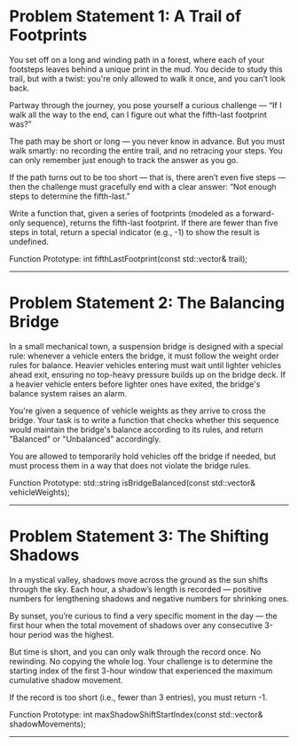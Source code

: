 <h1 align="left"> Problem Statement 1: A Trail of Footprints </h1>

You set off on a long and winding path in a forest, where each of your footsteps leaves behind a unique print in the mud. You decide to study this trail, but with a twist: you're only allowed to walk it once, and you can’t look back.

Partway through the journey, you pose yourself a curious challenge — “If I walk all the way to the end, can I figure out what the fifth-last footprint was?”

The path may be short or long — you never know in advance. But you must walk smartly: no recording the entire trail, and no retracing your steps. You can only remember just enough to track the answer as you go.

If the path turns out to be too short — that is, there aren’t even five steps — then the challenge must gracefully end with a clear answer: “Not enough steps to determine the fifth-last.”

Write a function that, given a series of footprints (modeled as a forward-only sequence), returns the fifth-last footprint. If there are fewer than five steps in total, return a special indicator (e.g., -1) to show the result is undefined.

Function Prototype:
int fifthLastFootprint(const std::vector& trail);

---

<h1 align="left">Problem Statement 2: The Balancing Bridge </h1> 

In a small mechanical town, a suspension bridge is designed with a special rule: whenever a vehicle enters the bridge, it must follow the weight order rules for balance. Heavier vehicles entering must wait until lighter vehicles ahead exit, ensuring no top-heavy pressure builds up on the bridge deck. If a heavier vehicle enters before lighter ones have exited, the bridge's balance system raises an alarm.

You're given a sequence of vehicle weights as they arrive to cross the bridge. Your task is to write a function that checks whether this sequence would maintain the bridge's balance according to its rules, and return "Balanced" or "Unbalanced" accordingly.

You are allowed to temporarily hold vehicles off the bridge if needed, but must process them in a way that does not violate the bridge rules.

Function Prototype:
std::string isBridgeBalanced(const std::vector<int>& vehicleWeights);


---

<h1 align="left"> Problem Statement 3: The Shifting Shadows  </h1>

In a mystical valley, shadows move across the ground as the sun shifts through the sky. Each hour, a shadow’s length is recorded — positive numbers for lengthening shadows and negative numbers for shrinking ones.

By sunset, you’re curious to find a very specific moment in the day — the first hour when the total movement of shadows over any consecutive 3-hour period was the highest.

But time is short, and you can only walk through the record once. No rewinding. No copying the whole log. Your challenge is to determine the starting index of the first 3-hour window that experienced the maximum cumulative shadow movement.

If the record is too short (i.e., fewer than 3 entries), you must return -1.

Function Prototype:
int maxShadowShiftStartIndex(const std::vector<int>& shadowMovements);

---
